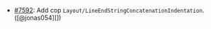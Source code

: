 * [#7592](https://github.com/rubocop/rubocop/pull/7592): Add cop `Layout/LineEndStringConcatenationIndentation`. ([@jonas054][])
